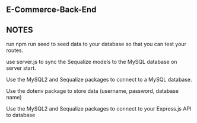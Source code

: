 ## E-Commerce-Back-End

## NOTES

run npm run seed to seed data to your database so that you can test your routes.

use server.js to sync the Sequalize models to the MySQL database on server start.

Use the MySQL2 and Sequalize packages to connect to a MySQL database.

Use the dotenv package to store data (username, password, database name)

Use the MySQL2 and Sequalize packages to connect to your Express.js API to database

